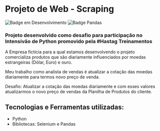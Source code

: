 # Projeto de Web - Scraping 
![Badge em Desenvolvimento](https://img.shields.io/badge/Linguagem-Python-blue)
![Badge Pandas](https://img.shields.io/badge/biblioteca-Pandas-orange)

### Projeto desenvolvido como desafio para participação no Intensivão de Python promovido pela #Hastag Treinamentos

A Empresa fictícia para a qual estamos desenvolvendo o projeto comercializa produtos que são diariamente influenciados por moedas estrangeiras (Dólar, Euro) e ouro.

Meu trabalho como analista de vendas é atualizar a cotação das moedas diariamente para termos novo preço de venda.

Desafio: Atualizar a cotação das moedas diariamente e com esses valores atualizarmos o novo preço de vendas da Planilha de Produtos do cliente.







## Tecnologias e Ferramentas utilizadas:

- Python
- Bibliotecas: Selenium e Pandas


